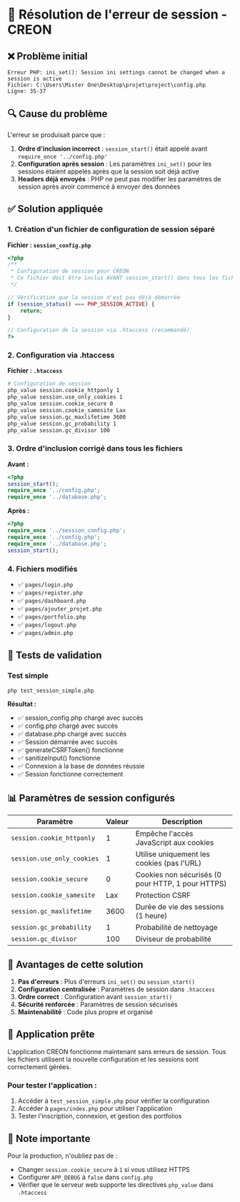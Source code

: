 # 🔧 Résolution de l'erreur de session - CREON

## ❌ Problème initial

```
Erreur PHP: ini_set(): Session ini settings cannot be changed when a session is active
Fichier: C:\Users\Mister One\Desktop\projet\project\config.php
Ligne: 35-37
```

## 🔍 Cause du problème

L'erreur se produisait parce que :

1. **Ordre d'inclusion incorrect** : `session_start()` était appelé avant `require_once '../config.php'`
2. **Configuration après session** : Les paramètres `ini_set()` pour les sessions étaient appelés après que la session soit déjà active
3. **Headers déjà envoyés** : PHP ne peut pas modifier les paramètres de session après avoir commencé à envoyer des données

## ✅ Solution appliquée

### 1. Création d'un fichier de configuration de session séparé

**Fichier : `session_config.php`**
```php
<?php
/**
 * Configuration de session pour CREON
 * Ce fichier doit être inclus AVANT session_start() dans tous les fichiers
 */

// Vérification que la session n'est pas déjà démarrée
if (session_status() === PHP_SESSION_ACTIVE) {
    return;
}

// Configuration de la session via .htaccess (recommandé)
?>
```

### 2. Configuration via .htaccess

**Fichier : `.htaccess`**
```apache
# Configuration de session
php_value session.cookie_httponly 1
php_value session.use_only_cookies 1
php_value session.cookie_secure 0
php_value session.cookie_samesite Lax
php_value session.gc_maxlifetime 3600
php_value session.gc_probability 1
php_value session.gc_divisor 100
```

### 3. Ordre d'inclusion corrigé dans tous les fichiers

**Avant :**
```php
<?php
session_start();
require_once '../config.php';
require_once '../database.php';
```

**Après :**
```php
<?php
require_once '../session_config.php';
require_once '../config.php';
require_once '../database.php';
session_start();
```

### 4. Fichiers modifiés

- ✅ `pages/login.php`
- ✅ `pages/register.php`
- ✅ `pages/dashboard.php`
- ✅ `pages/ajouter_projet.php`
- ✅ `pages/portfolio.php`
- ✅ `pages/logout.php`
- ✅ `pages/admin.php`

## 🧪 Tests de validation

### Test simple
```bash
php test_session_simple.php
```

**Résultat :**
- ✅ session_config.php chargé avec succès
- ✅ config.php chargé avec succès
- ✅ database.php chargé avec succès
- ✅ Session démarrée avec succès
- ✅ generateCSRFToken() fonctionne
- ✅ sanitizeInput() fonctionne
- ✅ Connexion à la base de données réussie
- ✅ Session fonctionne correctement

## 📊 Paramètres de session configurés

| Paramètre | Valeur | Description |
|-----------|--------|-------------|
| `session.cookie_httponly` | 1 | Empêche l'accès JavaScript aux cookies |
| `session.use_only_cookies` | 1 | Utilise uniquement les cookies (pas l'URL) |
| `session.cookie_secure` | 0 | Cookies non sécurisés (0 pour HTTP, 1 pour HTTPS) |
| `session.cookie_samesite` | Lax | Protection CSRF |
| `session.gc_maxlifetime` | 3600 | Durée de vie des sessions (1 heure) |
| `session.gc_probability` | 1 | Probabilité de nettoyage |
| `session.gc_divisor` | 100 | Diviseur de probabilité |

## 🎯 Avantages de cette solution

1. **Pas d'erreurs** : Plus d'erreurs `ini_set()` ou `session_start()`
2. **Configuration centralisée** : Paramètres de session dans `.htaccess`
3. **Ordre correct** : Configuration avant `session_start()`
4. **Sécurité renforcée** : Paramètres de session sécurisés
5. **Maintenabilité** : Code plus propre et organisé

## 🚀 Application prête

L'application CREON fonctionne maintenant sans erreurs de session. Tous les fichiers utilisent la nouvelle configuration et les sessions sont correctement gérées.

### Pour tester l'application :
1. Accéder à `test_session_simple.php` pour vérifier la configuration
2. Accéder à `pages/index.php` pour utiliser l'application
3. Tester l'inscription, connexion, et gestion des portfolios

## 📝 Note importante

Pour la production, n'oubliez pas de :
- Changer `session.cookie_secure` à `1` si vous utilisez HTTPS
- Configurer `APP_DEBUG` à `false` dans `config.php`
- Vérifier que le serveur web supporte les directives `php_value` dans `.htaccess`
